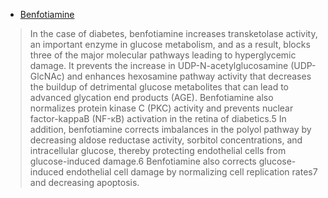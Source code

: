 - [Benfotiamine](https://altmedrev.com/wp-content/uploads/2019/02/v11-3-238.pdf)
>  In the case of diabetes, benfotiamine increases transketolase activity, an important enzyme in glucose metabolism, and as a result, blocks three of the major molecular pathways leading to hyperglycemic damage. It prevents the increase in UDP-N-acetylglucosamine (UDP-GlcNAc) and enhances hexosamine pathway activity that decreases the buildup of detrimental glucose metabolites that can lead to advanced glycation end products (AGE). Benfotiamine also normalizes protein kinase C (PKC) activity and prevents nuclear factor-kappaB (NF-κB) activation in the retina of diabetics.5 In addition, benfotiamine corrects imbalances in the polyol pathway by decreasing aldose reductase activity, sorbitol concentrations, and intracellular glucose, thereby protecting endothelial cells from glucose-induced damage.6 Benfotiamine also corrects glucose-induced endothelial cell damage by normalizing cell replication rates7 and decreasing apoptosis.